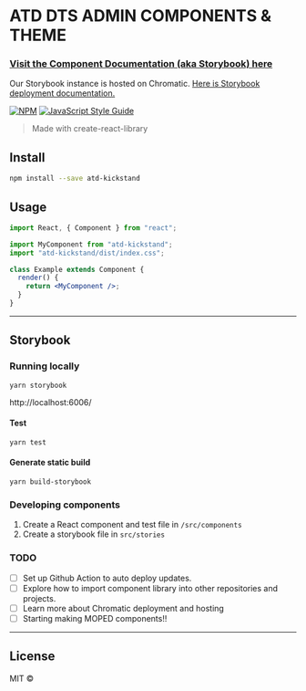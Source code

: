 # ATD DTS ADMIN COMPONENTS & THEME

### [Visit the Component Documentation (aka Storybook) here](https://5f3da07f2d377100223182dd-fdlsdzujeh.chromatic.com/)

Our Storybook instance is hosted on Chromatic. [Here is Storybook deployment documentation.](https://www.learnstorybook.com/intro-to-storybook/react/en/deploy/)

[![NPM](https://img.shields.io/npm/v/atd-kickstand.svg)](https://www.npmjs.com/package/atd-kickstand) [![JavaScript Style Guide](https://img.shields.io/badge/code_style-standard-brightgreen.svg)](https://standardjs.com)

> Made with create-react-library

## Install

```bash
npm install --save atd-kickstand
```

## Usage

```jsx
import React, { Component } from "react";

import MyComponent from "atd-kickstand";
import "atd-kickstand/dist/index.css";

class Example extends Component {
  render() {
    return <MyComponent />;
  }
}
```

---

## Storybook

### Running locally

`yarn storybook`

http://localhost:6006/

#### Test

`yarn test`

#### Generate static build

`yarn build-storybook`

### Developing components

1. Create a React component and test file in `/src/components`
2. Create a storybook file in `src/stories`

### TODO

- [ ] Set up Github Action to auto deploy updates.
- [ ] Explore how to import component library into other repositories and projects.
- [ ] Learn more about Chromatic deployment and hosting
- [ ] Starting making MOPED components!!

---

## License

MIT © [](https://github.com/)
